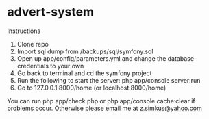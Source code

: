 # advert-system

Instructions

1. Clone repo
2. Import sql dump from /backups/sql/symfony.sql
3. Open up app/config/parameters.yml and change the database credentials to your own
4. Go back to terminal and cd the symfony project
5. Run the following to start the server: php app/console server:run
6. Go to 127.0.0.1:8000/home (or localhost:8000/home)

You can run php app/check.php or php app/console cache:clear if problems occur. Otherwise please email me at z.simkus@yahoo.com
